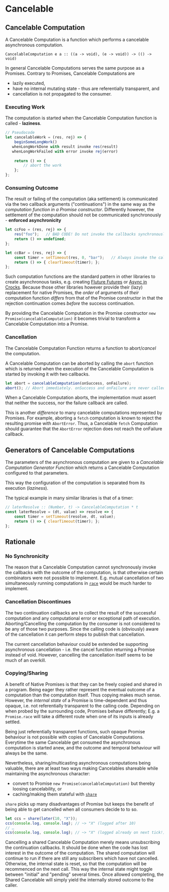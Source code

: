 Cancelable
===========

Cancelable Computation
-----------------------

A Cancelable Computation is a function which performs a cancelable asynchronous computation. 

`CancelableComputation e a :: ((a -> void), (e -> void)) -> (() -> void)`

In general Cancelable Computations serves the same purpose as a Promises. Contrary to Promises, Cancelable Computations are
- lazily executed,
- have no internal mutating state - thus are referentially transparent, and
- cancellation is not propagated to the consumer. 

### Executing Work
The computation is started when the Cancelable Computation function is called - **laziness**.

```javascript
// Pseudocode
let cancelableWork = (res, rej) => {
	beginSomeLongWork()  
   whenLongWorkDone with result invoke res(result)
   whenLongWorkFailed with error invoke rej(error)
   
	return () => {
		// abort the work
	};
};
```

### Consuming Outcome
The result or failing of the computation (aka settlement) is communicated via the two callback arguments ("continuations") in the same way as the *computation function in a Promise constructor*. Differently however, the settlement of the computation should not be communicated synchronously - **enforced asynchronicity**

```javascript
let ccFoo = (res, rej) => { 
	res("foo");   // BAD CODE! Do not invoke the callbacks synchronously!  
	return () => undefined; 
};

let ccBar = (res, rej) => { 
	const timer = setTimeout(res, 0, "bar");   // Always invoke the callbacks asynchronously!  
	return () => { clearTimeout(timer); }; 
};
```

Such computation functions are the standard pattern in other libraries to create asynchronous tasks, e.g. creating [Fluture Futures](https://github.com/fluture-js/Fluture#creating-futures) or [Async in Crocks](https://crocks.dev/docs/crocks/Async.html#construction). Because those other libraries however provide their (lazy) replacement for native Promises, the *order* of arguments of *their* computation function *differs* from that of the Promise constructor in that the rejection continuation comes *before* the success continuation.

By providing the Cancelable Computation in the Promise constructor `new Promise(cancelableComputation)` it becomes trivial to transform a Cancelable Computation into a Promise.

### Cancellation

The Cancelable Computation Function returns a function to abort/*cancel* the computation. 

A Cancelable Computation can be aborted by calling the `abort` function which is returned when the execution of the Cancelable Computation is started by invoking it with two callbacks.

```javascript
let abort = cancelableComputation(onSuccess, onFailure);
abort(); // Abort immediately. onSuccess and onFailure are never called
```

When a Cancelable Computation aborts, the implementation must assert that neither the success, nor the failure callback are called. 

This is another *difference* to many cancelable computations represented by Promises. For example, aborting a `fetch` computation is known to reject the resulting promise with `AbortError`. Thus, a Cancelable `fetch` Computation should guarantee that the `AbortError` rejection does not reach the onFailure callback. 


Generators of Cancelable Computations
-------------------------

The parameters of the asynchronous computation are given to a *Cancelable Computation Generator Function* which returns a Cancelable Computation configured to that parameters.

This way the configuration of the computation is separated from its execution (*laziness*).

The typical example in many similar libraries is that of a timer:

```javascript
// laterResolve :: (Number, t) -> CancelableComputation * t
const laterResolve = (dt, value) => resolve => {
    const timer = setTimeout(resolve, dt, value);
    return () => { clearTimeout(timer); };
};
```

Rationale
---------

### No Synchronicity

The reason that a Cancelable Computation cannot synchronously invoke the callbacks with the outcome of the computation, is that otherwise certain combinators were not possible to implement. E.g. mutual cancellation of two simultaneously running computations in [`race`](cancelable-api.md#racecancelablea-cancelableb) would be much harder to implement. 

### Cancellation Discontinues

The two continuation callbacks are to collect the result of the successful computation and any computational error or exceptional path of execution. Aborting/Cancelling the computation by the consumer is not considered to be any of those two purposes. Since the calling code is (obviously) aware of the cancellation it can perform steps to publish that cancellation.

The current cancellation behaviour could be extended be supporting asynchronous cancellation - i.e. the cancel function returning a Promise instead of void. However, cancelling the cancellation itself seems to be much of an overkill.

### Copying/Sharing

A benefit of Native Promises is that they can be freely copied and shared in a program. Being eager they rather represent the eventual outcome of a computation than the computation itself. Thus copying makes much sense. However, the *internal state* of a Promise is time-dependent and thus opaque, i.e. not referentially transparent to the calling code. Depending on when probed by the surrounding code, Promises behave differently; E.g. a `Promise.race` will take a different route when one of its inputs is already settled.

Being just referentially transparent functions, such opaque Promise behaviour is not possible with copies of Cancelable Computations. Everytime the same Cancelable get consumed the asynchronous computation is started anew, and the outcome and temporal behaviour will always be the same.

Nevertheless, sharing/multicasting asynchronous computations being valuable, there are at least two ways making Cancelables shareable while maintaining the asynchronous character:
- convert to Promise `new Promise(cancelableComputation)` but thereby loosing cancelability, or
- caching/making them stateful with [`share`](cancelable-api.md#sharecancelable)

`share` picks up many disadvantages of Promise but keeps the benefit of being able to get cancelled when all consumers decide to to so.

```javascript
let ccs = share(later(10, "X"));
ccs(console.log, console.log); // ~> "X" (logged after 10)
// …
ccs(console.log, console.log); // ~> "X" (logged already on next tick!)
```

Cancelling a shared Cancelable Computation merely means unsubscribing the continuation callbacks. It should be done when the code has lost interest in the outcome of the computation. The shared computation will continue to run if there are still any subscribers which have not cancelled. Otherwise, the internal state is reset, so that the computation will be recommenced on the next call. This way the internal state might toggle between "initial" and "pending" several times. Once allowed completing, the Shared Cancelable will simply yield the internally stored outcome to the caller.
